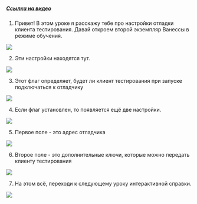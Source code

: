 ﻿##### [Ссылка на видео](https://youtu.be/ZK9wHXapdk8)

001. Привет! В этом уроке я расскажу тебе про настройки отладки клиента тестирования. Давай откроем второй экземпляр Ванессы в режиме обучения.

![](https://vanessa-files.do.bit-erp.ru/Doc/1.2.040.1/MD/Глава02/images/000_ЗакладкаСервисНастройкиКлиентовТестированияОтладкаКлиентаТестирования.png)

002. Эти настройки находятся тут.

![](https://vanessa-files.do.bit-erp.ru/Doc/1.2.040.1/MD/Глава02/images/009_ЗакладкаСервисНастройкиКлиентовТестированияОтладкаКлиентаТестирования.png)

003. Этот флаг определяет, будет ли клиент тестирования при запуске подключаться к отладчику

![](https://vanessa-files.do.bit-erp.ru/Doc/1.2.040.1/MD/Глава02/images/014_ЗакладкаСервисНастройкиКлиентовТестированияОтладкаКлиентаТестирования.png)

004. Если флаг установлен, то появляется ещё две настройки.

![](https://vanessa-files.do.bit-erp.ru/Doc/1.2.040.1/MD/Глава02/images/018_ЗакладкаСервисНастройкиКлиентовТестированияОтладкаКлиентаТестирования.png)

005. Первое поле - это адрес отладчика

![](https://vanessa-files.do.bit-erp.ru/Doc/1.2.040.1/MD/Глава02/images/021_ЗакладкаСервисНастройкиКлиентовТестированияОтладкаКлиентаТестирования.png)

006. Второе поле - это дополнительные ключи, которые можно передать клиенту тестирования

![](https://vanessa-files.do.bit-erp.ru/Doc/1.2.040.1/MD/Глава02/images/026_ЗакладкаСервисНастройкиКлиентовТестированияОтладкаКлиентаТестирования.png)

007. На этом всё, переходи к следующему уроку интерактивной справки.

![](https://vanessa-files.do.bit-erp.ru/Doc/1.2.040.1/MD/Глава02/images/029_ЗакладкаСервисНастройкиКлиентовТестированияОтладкаКлиентаТестирования.png)
